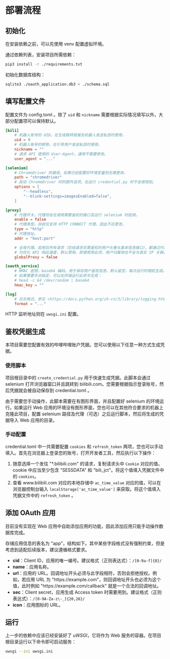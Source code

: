 # 部署流程

## 初始化

在安装依赖之前，可以先使用 venv 配置虚拟环境。

通过依赖列表，安装项目所需依赖：

```sh
pip3 install -r ./requirements.txt
```

初始化数据库结构：
```sh
sqlite3 ./oauth_application.db3 < ./schema.sql
```
## 填写配置文件

配置文件为 config.toml 。除了 `uid` 和 `nickname` 需要根据实际情况填写以外，大部分配置项可以保持默认。

```toml
[bili]
	# 机器人账号的 UID。在生成跳转链接及机器人发送私信时使用。
	uid = 0
	# 机器人账号的昵称。在引导用户发送私信时使用。
	nickname = ""
	# 请求 API 使用的 User-Agent。通常不需要修改。
	user_agent = "..."

[selenium]
	# ChromeDriver 的路径。如果已经配置好环境变量则无需更改。
	path = "chromedriver"
	# 启动 ChromeDriver 时的额外选项。在运行 credential.py 时不会使用到。
	options = [
		"--headless",
		"--blink-settings=imagesEnabled=false",
	]

[proxy]
	# 代理开关。代理将会在调用需要鉴权的接口及运行 selenium 时启用。
	enable = false
	# 代理类型。目前仅支持 HTTP CONNECT 代理，因此不应更改。
	type = "http"
	# 代理地址。
	addr = "host:port"

	# 全局代理。启用后所有请求（包括请求无需鉴权的用户头像与基本信息接口），都通过代理完成。
	# 为优化 API 响应速度，默认禁用。即使禁用此项，用户归属地也不会与真实 IP 关联。
	globalProxy = false

[oauth_service]
	# HMAC 密钥，base64 编码。用于保存用户鉴权信息。默认留空，每次运行时随机生成。
	# 如果需要手动指定，可以在终端运行此命令生成：
	# head -c 64 /dev/random | base64
	hmac_key = ""

[log]
	# 日志格式。参见 <https://docs.python.org/zh-cn/3/library/logging.html#logrecord-attributes>
	format = "..."
```

HTTP 监听地址则在 `uwsgi.ini` 配置。

## 鉴权凭据生成

本项目需要您配置有效的哔哩哔哩账户凭据。您可以使用以下任意一种方式生成凭据。

### 使用脚本

项目根目录中的 `create_credential.py` 用于快速生成凭据。此脚本会通过 selenium 打开浏览器窗口并且跳转到 bilibili.com。您需要根据指示登录账号，然后凭据就会被自动保存到 credential.toml 。

由于需要您手动操作，此脚本需要在有图形界面，并且配置好 selenium 的环境运行。如果运行 Web 应用的环境没有图形界面，您也可以在其他符合要求的机器上克隆此项目，配置 selenium 路径及代理（可选）之后运行脚本，然后将生成的凭据导入 Web 应用的目录。

### 手动配置

credential.toml 中一共需要配置 `cookies` 和 `refresh_token` 两项，您也可以手动填入。首先在浏览器上登录您的账号，打开开发者工具，然后执行以下操作：

1. 随意选择一个发往 "\*.bilibili.com" 的请求，复制请求头中 `Cookie` 对应的值。cookie 中应当至少包含 "SESSDATA" 和 "bili_jct"。将这个值填入凭据文件中的 `cookies`。
2. 查看 www<nolink/>.bilibili.com 对应的本地存储中 `ac_time_value` 对应的值，可以在浏览器控制台输入 `localStorage['ac_time_value']` 来获取。将这个值填入凭据文件中的 `refresh_token` 。

## 添加 OAuth 应用

目前没有实现在 Web 应用中自助添加应用的功能，因此添加应用只能手动操作数据库完成。

存储应用信息的表名为 "app"，结构如下。其中某些字段格式没有强制约束，但是考虑到适配后续版本，建议遵循格式要求。

- **cid**：Client ID，应用的唯一编号。建议格式（正则表达式）：`/[0-9a-f]{8}/`
- **name**：应用名称。
- **url**：应用的 URL。回调地址开头必须与此字段相符，否则会拒绝授权。例如，若应用 URL 为 "https://<nolink/>example.com"，则回调地址开头也必须为这个值，此时例如 "https://<nolink/>example.com<nolink/>/callback" 就是一个合法的回调地址。
- **sec**：Client secret，应用生成 Access token 时需要用到。建议格式（正则表达式）：`/[0-9A-Za-z\-_]{20,26}/`
- **icon**：应用图标的 URL。

## 运行

上一步的依赖中应该已经安装好了 *uWSGI*，它将作为 Web 服务的容器。在项目根目录运行以下命令即可启动服务：

```sh
uwsgi --ini uwsgi.ini
```
